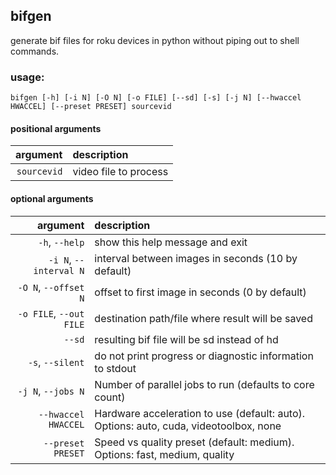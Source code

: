 ## bifgen
generate bif files for roku devices in python without piping out to shell commands.

### usage:
`bifgen [-h] [-i N] [-O N] [-o FILE] [--sd] [-s] [-j N] [--hwaccel HWACCEL] [--preset PRESET] sourcevid`

#### positional arguments
| argument               |                                               description |
| --:                    |                                                       :-- |
| `sourcevid`            |                                     video file to process |

#### optional arguments
| argument               |                                               description |
| --:                    |                                                       :-- |
| `-h`, `--help`         |                           show this help message and exit |
| `-i N`, `--interval N` |        interval between images in seconds (10 by default) |
| `-O N`, `--offset N`   |           offset to first image in seconds (0 by default) |
| `-o FILE`, `--out FILE`|          destination path/file where result will be saved |
| `--sd`                 |               resulting bif file will be sd instead of hd |
| `-s`, `--silent`       | do not print progress or diagnostic information to stdout |
| `-j N`, `--jobs N`     |    Number of parallel jobs to run (defaults to core count) |
| `--hwaccel HWACCEL`    |   Hardware acceleration to use (default: auto). Options: auto, cuda, videotoolbox, none |
| `--preset PRESET`      |   Speed vs quality preset (default: medium). Options: fast, medium, quality |


